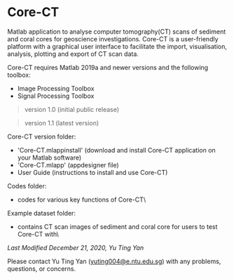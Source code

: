 # Core-CT

Matlab application to analyse computer tomography(CT) scans of sediment and coral cores for geoscience investigations. Core-CT is a user-friendly platform with a graphical user interface to facilitate the import, visualisation, analysis, plotting and export of CT scan data.

Core-CT requires Matlab 2019a and newer versions and the following toolbox:
  - Image Processing Toolbox
  - Signal Processing Toolbox

> version 1.0 (initial public release)

> version 1.1 (latest version)


Core-CT version folder:
  * 'Core-CT.mlappinstall' (download and install Core-CT application on your Matlab software)
  * 'Core-CT.mlapp' (appdesigner file)
  * User Guide (instructions to install and use Core-CT)


Codes folder: 
  * codes for various key functions of Core-CT\


Example dataset folder: 
  * contains CT scan images of sediment and coral core for users to test Core-CT with\ 

_Last Modified December 21, 2020, Yu Ting Yan_

Please contact Yu Ting Yan (yuting004@e.ntu.edu.sg) with any problems, questions, or concerns.

